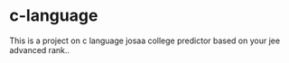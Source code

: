 # c-language
This is a project on c language 
josaa college predictor based on your jee advanced rank..
